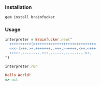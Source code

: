 ### Installation

```ruby
gem install brainfucker
```

### Usage

```ruby
interpreter = Brainfucker.new("
  ++++++++++[>+++++++>++++++++++>+++>++++<
  <<<-]>++.>+.+++++++..+++.>>++++.<++.<+++
  +++++.--------.+++.------.--------.>+.
")

interpreter.run

Hello World!
=> nil
```